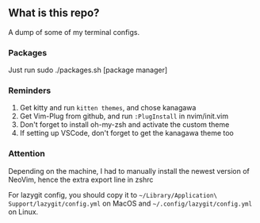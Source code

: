 ## What is this repo?
A dump of some of my terminal configs.

### Packages
Just run sudo ./packages.sh [package manager]

### Reminders
1. Get kitty and run `kitten themes`, and chose kanagawa
2. Get Vim-Plug from github, and run `:PlugInstall` in nvim/init.vim
3. Don't forget to install oh-my-zsh and activate the custom theme 
4. If setting up VSCode, don't forget to get the kanagawa theme too

### Attention
Depending on the machine, I had to manually install the newest version of NeoVim, hence the extra export line in zshrc

For lazygit config, you should copy it to `~/Library/Application\ Support/lazygit/config.yml` on MacOS and `~/.config/lazygit/config.yml` on Linux.

